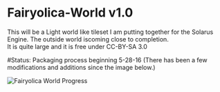 # Fairyolica-World v1.0
This will be a Light world like tileset I am putting together for the Solarus Engine. The outside world iscoming close to completion.  
It is quite large and it is free under CC-BY-SA 3.0

#Status: Packaging process beginning 5-28-16 
(There has been a few modifications and additions since the image below.)

![Fairyolica World Progress](http://s33.postimg.org/ppeem5l8v/Fairyolica_World.png)
